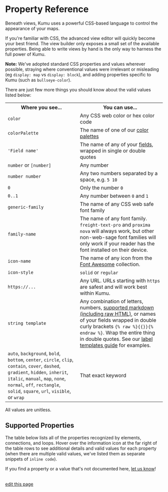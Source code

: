 # Property Reference

Beneath views, Kumu uses a powerful CSS-based language to control the appearance of your maps.

If you're familiar with CSS, the advanced view editor will quickly
become your best friend.  The view builder only exposes a small set
of the available properties.  Being able to write views by hand is
the only way to harness the full power of Kumu.

**Note:** We've adopted standard CSS properties and values wherever possible, straying where
conventional values were irrelevant or misleading (eg `display: map` vs `display: block`),
and adding properties specific to Kumu (such as `bullseye-color`).

There are just few more things you should know about the valid values listed below:

<table class="table border-bottom">
  <tbody>
    <tr>
      <th>Where you see...</th>
      <th>You can use...</th>
    </tr>
    <tr>
      <td><code>color</code></td>
      <td>Any CSS web color or hex color code</td>
    </tr>
    <tr>
      <td><code>colorPalette</code></td>
      <td>The name of one of our <a href="/guides/color-reference.html">color palettes</a></td>
    </tr>
    <tr>
      <td><code>'Field name'</code></td>
      <td>The name of any of your <a href="/guides/fields.html">fields</a>, wrapped in single or double quotes</td>
    </tr>
    <tr>
      <td><code>number</code> or <code>[number]</code></td>
      <td>Any number</td>
    </tr>
    <tr>
      <td><code>number number</code></td>
      <td>Any two numbers separated by a space, e.g. <code>5 10</code></td>
    </tr>
    <tr>
      <td><code>0</code></td>
      <td>Only the number <code>0</code></td>
    </tr>
    <tr>
      <td><code>0..1</code></td>
      <td>Any number between <code>0</code> and <code>1</code></td>
    </tr>
    <tr>
      <td><code>generic-family</code></td>
      <td>The name of any CSS web safe font family</td>
    </tr>
    <tr>
      <td><code>family-name</code></td>
      <td>The name of any font family. <code>freight-text-pro</code> and <code>proxima nova</code> will always work, but other non-web-sage font families will only work if your reader has the font installed on their device.</td>
    </tr>
    <tr>
      <td><code>icon-name</code></td>
      <td>The name of any icon from the <a href="https://fontawesome.com/icons">Font Awesome</a> collection.</td>
    </tr>
    <tr>
      <td><code>icon-style</code></td>
      <td><code>solid</code> or <code>regular</code></td>
    </tr>
    <tr>
      <td><code>https://...</code></td>
      <td>Any URL. URLs starting with <code>https</code> are safest and will work best within Kumu.</td>
    </tr>
    <tr>
      <td><code>string template</code></td>
      <td>Any combination of letters, numbers, <a href="/guides/markdown.html">supported markdown (including raw HTML)</a>, or names of your fields wrapped in double curly brackets <code>{% raw %}{{}}{% endraw %}</code>. Wrap the entire thing in double quotes. See our <a href="/guides/label-templates.html">label templates guide</a> for examples.</td>
    </tr>
    <tr>
      <td><code>auto</code>, <code>background</code>, <code>bold</code>, <code>bottom</code>, <code>center</code>, <code>circle</code>, <code>clip</code>, <code>contain</code>, <code>cover</code>, <code>dashed</code>, <code>gradient</code>, <code>hidden</code>, <code>inherit</code>, <code>italic</code>, <code>manual</code>, <code>map</code>, <code>none</code>, <code>normal</code>, <code>off</code>, <code>rectangle</code>, <code>solid</code>, <code>square</code>, <code>url</code>, <code>visible</code>, or <code>wrap</code></td>
      <td>That exact keyword</td>
    </tr>
  </tbody>
</table>

All values are unitless.

## Supported Properties

The table below lists all of the properties recognized by elements, connections, and loops. Hover over the information icon <i class="fa fa-info-circle" data-placement="left" data-html="true" title="I ❤︎ information!"></i> at the far right of the table rows to see additional details and valid values for each property (when there are multiple valid values, we've listed them as separate snippets of `inline code`).

If you find a property or a value that's not documented here, [let us know](mailto:support@kumu.io)!

<table id="property-reference-table" class="property-reference table borderless"></table>

<script type="text/javascript">
(() => {
  const propertyReference = [
    {
      "Property": "arrow-color",
      "Elements": false,
      "Connections": true,
      "Loops": false,
      info: {
        description: "Override the arrow color for a connection.",
        validValues: ["color"],
      }
    },
    {
      "Property": "arrow-height",
      "Elements": false,
      "Connections": true,
      "Loops": false,
      info: {
        description: "Used in combination with <code>arrow-min-height</code> to set arrow height.",
        validValues: ["number"],
      }
    },
    {
      "Property": "arrow-min-height",
      "Elements": false,
      "Connections": true,
      "Loops": false,
      info: {
        description: "Used in combination with <code>arrow-height</code> to set arrow height.",
        validValues: ['0'],
      }
    },
    {
      "Property": "arrow-min-width",
      "Elements": false,
      "Connections": true,
      "Loops": false,
      info: {
        description: "Used in combination with <code>arrow-width</code> to set arrow width.",
        validValues: ['0'],
      }
    },
    {
      "Property": "arrow-visibility",
      "Elements": false,
      "Connections": true,
      "Loops": false,
      info: {
        description: "Controls arrow visibility for directed connections.",
        validValues: ["visible", "hidden"],
      }
    },
    {
      "Property": "arrow-width",
      "Elements": false,
      "Connections": true,
      "Loops": false,
      info: {
        description: "Used in combination with <code>arrow-min-width</code> to set arrow width.",
        validValues: ["number"],
      }
    },
    {
      "Property": "border-color",
      "Elements": true,
      "Connections": true,
      "Loops": false,
      info: {
        description: "Controls border color.",
        validValues: ["color"],
      }
    },
    {
      "Property": "border-opacity",
      "Elements": true,
      "Connections": true,
      "Loops": false,
      info: {
        description: "Controls border opacity.",
        validValues: ["0..1"],
      }
    },
    {
      "Property": "border-width",
      "Elements": true,
      "Connections": true,
      "Loops": false,
      info: {
        description: "Controls border width.",
        validValues: ["number"],
      }
    },
    {
      "Property": "bullseye-color",
      "Elements": true,
      "Connections": false,
      "Loops": false,
      info: {
        description: "Controls bullseye color.",
        validValues: ["color"],
      }
    },
    {
      "Property": "bullseye-opacity",
      "Elements": true,
      "Connections": false,
      "Loops": false,
      info: {
        description: "Controls bullseye opacity.",
        validValues: ["0..1"],
      }
    },
    {
      "Property": "bullseye-size",
      "Elements": true,
      "Connections": false,
      "Loops": false,
      info: {
        description: "Controls bullseye size.",
        validValues: ["0..1"],
      }
    },
    {
      "Property": "bullseye-visibility",
      "Elements": true,
      "Connections": false,
      "Loops": false,
      info: {
        description: "Controls bullseye visibility.",
        validValues: ["visible", "hidden"],
      }
    },
    {
      "Property": "color",
      "Elements": true,
      "Connections": true,
      "Loops": false,
      info: {
        description: "Controls shapes' color. Gradient only available for connections.",
        validValues: ["color", "gradient(color, color)"],
      }
    },
    {
      "Property": "curvature",
      "Elements": false,
      "Connections": true,
      "Loops": false,
      info: {
        description: "Controls line curvature.",
        validValues: ["0..1"],
      }
    },
    {
      "Property": "dash",
      "Elements": false,
      "Connections": true,
      "Loops": false,
      info: {
        description: "Controls the length of connection dashes (first number) and the distance between them (second number).",
        validValues: ["number number"],
      }
    },
    {
      "Property": "delay-color",
      "Elements": false,
      "Connections": true,
      "Loops": false,
      info: {
        description: "Controls color of delay markings.",
        validValues: ["color", "inherit"],
      }
    },
    {
      "Property": "delay-height",
      "Elements": false,
      "Connections": true,
      "Loops": false,
      info: {
        description: "Controls height of delay markings.",
        validValues: ["number"],
      }
    },
    {
      "Property": "delay-position",
      "Elements": false,
      "Connections": true,
      "Loops": false,
      info: {
        description: "Controls delay markings' position along the connection.",
        validValues: ["0..1"],
      }
    },
    {
      "Property": "delay-stroke-width",
      "Elements": false,
      "Connections": true,
      "Loops": false,
      info: {
        description: "Controls width of delay markings.",
        validValues: ["number"],
      }
    },
    {
      "Property": "delay-visibility",
      "Elements": false,
      "Connections": true,
      "Loops": false,
      info: {
        description: "Controls visibility of delay markings.",
        validValues: ["visible", "hidden"],
      }
    },
    {
      "Property": "delay-width",
      "Elements": false,
      "Connections": true,
      "Loops": false,
      info: {
        description: "Controls space between delay markings.",
        validValues: ["number"],
      }
    },
    {
      "Property": "display",
      "Elements": true,
      "Connections": true,
      "Loops": true,
      info: {
        description: "Controls inclusion in the map. Hidden objects will be fully removed from the map.",
        validValues: ["map", "none"],
      }
    },
    {
      "Property": "flag",
      "Elements": true,
      "Connections": false,
      "Loops": false,
      info: {
        description: "Defines field and color scale for flags.",
        validValues: ["'Field name' with colorPalette"],
      }
    },
    {
      "Property": "flag-offset",
      "Elements": true,
      "Connections": false,
      "Loops": false,
      info: {
        description: "Controls space between flags and their elements.",
        validValues: ["number"],
      }
    },
    {
      "Property": "flag-size",
      "Elements": true,
      "Connections": false,
      "Loops": false,
      info: {
        description: "Controls thickness of flags.",
        validValues: ["number"],
      }
    },
    {
      "Property": "font-color",
      "Elements": true,
      "Connections": true,
      "Loops": true,
      info: {
        description: "Controls label font color.",
        validValues: ["color"],
      }
    },
    {
      "Property": "font-family",
      "Elements": true,
      "Connections": true,
      "Loops": true,
      info: {
        description: "Controls label font family.",
        validValues: ["family-name", "generic-family"],
      }
    },
    {
      "Property": "font-size",
      "Elements": true,
      "Connections": true,
      "Loops": true,
      info: {
        description: "Controls label font size.",
        validValues: ["number"],
      }
    },
    {
      "Property": "font-style",
      "Elements": true,
      "Connections": true,
      "Loops": true,
      info: {
        description: "Controls label style.",
        validValues: ["normal", "italic"],
      }
    },
    {
      "Property": "font-weight",
      "Elements": true,
      "Connections": true,
      "Loops": true,
      info: {
        description: "Controls label font weight.",
        validValues: ["normal", "bold"],
      }
    },
    {
      "Property": "height",
      "Elements": true,
      "Connections": false,
      "Loops": false,
      info: {
        description: "Controls height of elements that are squares and/or rectangles.",
        validValues: ["auto", "number"],
      }
    },
    {
      "Property": "icon",
      "Elements": true,
      "Connections": false,
      "Loops": false,
      info: {
        description: "Adds an icon as the item's image.",
        validValues: ["icon-name", "icon-name icon-style", "off"],
      }
    },
    {
      "Property": "icon-color",
      "Elements": true,
      "Connections": false,
      "Loops": false,
      info: {
        description: "Controls the icon color.",
        validValues: ["color"],
      }
    },
    {
      "Property": "image-size",
      "Elements": true,
      "Connections": false,
      "Loops": false,
      info: {
        description: "Controls image size.",
        validValues: ["cover", "contain"],
      }
    },
    {
      "Property": "image-url",
      "Elements": true,
      "Connections": false,
      "Loops": false,
      info: {
        description: "Provides source url of image.",
        validValues: ["url(http://...)"],
      }
    },
    {
      "Property": "image-visibility",
      "Elements": true,
      "Connections": false,
      "Loops": false,
      info: {
        description: "Controls image visibility",
        validValues: ["visible", "hidden"],
      }
    },
    {
      "Property": "label",
      "Elements": true,
      "Connections": true,
      "Loops": true,
      info: {
        description: "Replaces the default label with a label template.",
        validValues: ["none", "string template"],
      }
    },
    {
      "Property": "label-placement",
      "Elements": true,
      "Connections": true,
      "Loops": true,
      info: {
        description: "Controls alignment of element labels.",
        validValues: ["bottom", "center"],
      }
    },
    {
      "Property": "label-visibility",
      "Elements": true,
      "Connections": true,
      "Loops": true,
      info: {
        description: "Controls label visibility for all types.",
        validValues: ["visible", "hidden"],
      }
    },
    {
      "Property": "layer",
      "Elements": true,
      "Connections": true,
      "Loops": true,
      info: {
        description: "Controls whether an item is in the foreground or background.",
        validValues: ["auto", "background"],
      }
    },
    {
      "Property": "length",
      "Elements": false,
      "Connections": true,
      "Loops": false,
      info: {
        description: "Controls connection resting length.",
        validValues: ["number"],
      }
    },
    {
      "Property": "margin",
      "Elements": true,
      "Connections": false,
      "Loops": false,
      info: {
        description: "Controls amount of space between the border of an element and its connections.",
        validValues: ["number", "none"],
      }
    },
    {
      "Property": "opacity",
      "Elements": true,
      "Connections": false,
      "Loops": true,
      info: {
        description: "Controls loop label opacity and element opacity.",
        validValues: ["0..1"],
      }
    },
    {
      "Property": "outline-color",
      "Elements": true,
      "Connections": false,
      "Loops": false,
      info: {
        description: "Controls the color of selected elements' outlines.",
        validValues: ["color"],
      }
    },
    {
      "Property": "outline-offset",
      "Elements": true,
      "Connections": false,
      "Loops": false,
      info: {
        description: "Controls the distance between selected elements and their outlines.",
        validValues: ["number"],
      }
    },
    {
      "Property": "outline-opacity",
      "Elements": true,
      "Connections": false,
      "Loops": false,
      info: {
        description: "Controls the opacity of selected elements' outlines.",
        validValues: ["0..1"],
      }
    },
    {
      "Property": "outline-width",
      "Elements": true,
      "Connections": false,
      "Loops": false,
      info: {
        description: "Controls the width of selected elements' outlines.",
        validValues: ["number"],
      }
    },
    {
      "Property": "padding",
      "Elements": true,
      "Connections": false,
      "Loops": false,
      info: {
        description: "Controls amount of space between the border of an element and its contents (image or bullseye).",
        validValues: ["number"],
      }
    },
    {
      "Property": "path-opacity",
      "Elements": false,
      "Connections": true,
      "Loops": false,
      info: {
        description: "Controls connection opacity.",
        validValues: ["0..1"],
      }
    },
    {
      "Property": "pattern",
      "Elements": false,
      "Connections": true,
      "Loops": false,
      info: {
        description: "Controls connection pattern. Equivalent of style.",
        validValues: ["solid", "dashed"],
      }
    },
    {
      "Property": "pointer-events",
      "Elements": true,
      "Connections": true,
      "Loops": true,
      info: {
        description: "Controls whether or not an item can be clicked.",
        validValues: ["auto", "none"],
      }
    },
    {
      "Property": "popover",
      "Elements": true,
      "Connections": true,
      "Loops": true,
      info: {
        description: "Sets the popover content",
        validValues: ["none", "string template"],
      }
    },
    {
      "Property": "prepost-inset",
      "Elements": false,
      "Connections": true,
      "Loops": false,
      info: {
        description: "Controls the inset of pre-labels and post-labels.",
        validValues: ["number"],
      }
    },
    {
      "Property": "prepost-offset",
      "Elements": false,
      "Connections": true,
      "Loops": false,
      info: {
        description: "Controls the offset of pre-labels and post-labels.",
        validValues: ["number"],
      }
    },
    {
      "Property": "profile",
      "Elements": true,
      "Connections": true,
      "Loops": true,
      info: {
        description: "Controls whether or not the profile can be opened",
        validValues: ["on", "off"],
      }
    },
    {
      "Property": "scale",
      "Elements": true,
      "Connections": true,
      "Loops": false,
      info: {
        description: "Controls element and connection scale (multiple of base size).",
        validValues: ["number"],
      }
    },
    {
      "Property": "shadow-color",
      "Elements": true,
      "Connections": false,
      "Loops": false,
      info: {
        description: "Controls shadow color.",
        validValues: ["color"],
      }
    },
    {
      "Property": "shadow-opacity",
      "Elements": true,
      "Connections": false,
      "Loops": false,
      info: {
        description: "Controls shadow opacity.",
        validValues: ["0..1"],
      }
    },
    {
      "Property": "shadow-size",
      "Elements": true,
      "Connections": false,
      "Loops": false,
      info: {
        description: "Controls shadow size.",
        validValues: ["1..5"],
      }
    },
    {
      "Property": "shadow-visibility",
      "Elements": true,
      "Connections": false,
      "Loops": false,
      info: {
        description: "Controls shadow visibility",
        validValues: ["visible", "hidden"],
      }
    },
    {
      "Property": "shape",
      "Elements": true,
      "Connections": false,
      "Loops": false,
      info: {
        description: "Controls shape.",
        validValues: ["circle", "square", "rectangle"],
      }
    },
    {
      "Property": "size",
      "Elements": true,
      "Connections": true,
      "Loops": false,
      info: {
        description: "Controls base size.",
        validValues: ["number"],
      }
    },
    {
      "Property": "strength",
      "Elements": false,
      "Connections": true,
      "Loops": false,
      info: {
        description: "Controls connection strength.",
        validValues: ["0..1"],
      }
    },
    {
      "Property": "style",
      "Elements": false,
      "Connections": true,
      "Loops": false,
      info: {
        description: "Controls connection style. Equivalent of pattern.",
        validValues: ["solid", "dashed"],
      }
    },
    {
      "Property": "text-align",
      "Elements": true,
      "Connections": false,
      "Loops": false,
      info: {
        description: "Controls alignment of element labels.",
        validValues: ["bottom", "center"],
      }
    },
    {
      "Property": "text-overflow",
      "Elements": true,
      "Connections": true,
      "Loops": true,
      info: {
        description: "Controls text wrapping and truncating.",
        validValues: ["off", "auto", "auto [number]", "manual", "wrap", "wrap [number]", "clip", "clip [number]", "none"],
      }
    },
    {
      "Property": "visibility",
      "Elements": true,
      "Connections": true,
      "Loops": true,
      info: {
        description: "Controls visibility. Hidden objects will still affect layout and metrics.",
        validValues: ["visible", "hidden"],
      }
    },
    {
      "Property": "width",
      "Elements": true,
      "Connections": false,
      "Loops": false,
      info: {
        description: "Controls width of elements that are squares and/or rectangles.",
        validValues: ["auto", "number"],
      }
    }
  ]

  KumuDocsExtracted.appendTable(
    { id: 'property-reference-table', reference: propertyReference },
    {
      transforms: {
        DEFAULT: (value, { checkmark }) => {
          switch (value) {
            case true:
              return checkmark
            case false:
              return ''
            default:
              return value
          }
        }
      },
      effects: {
        th: {
          DEFAULT: th => th.classList.add('text-center'),
          Property: th => th.classList.add('text-left'),
        }
      }
    }
  )

  KumuDocsExtracted.appendSearchBox({ id: 'property-reference-table', hasInfo: true })  
})()
</script>

<span class="edit-link"><a href="https://github.com/kumu/docs/blob/master/guides/property-reference.md" target="_blank"><i class="fa fa-github"></i> edit this page</a></span>
